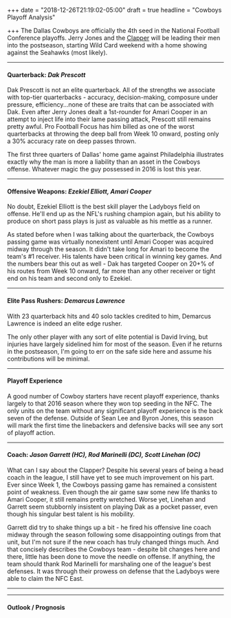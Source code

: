 +++
date = "2018-12-26T21:19:02-05:00"
draft = true
headline = "Cowboys Playoff Analysis"

+++
The Dallas Cowboys are officially the 4th seed in the National Football Conference playoffs. Jerry Jones and the [Clapper](https://media.giphy.com/media/SGWqZBe0hCj3nlr0Dn/giphy.gif) will be leading their men into the postseason, starting Wild Card weekend with a home showing against the Seahawks (most likely).

***

#### Quarterback: _Dak Prescott_

Dak Prescott is not an elite quarterback. All of the strengths we associate with top-tier quarterbacks - accuracy, decision-making, composure under pressure, efficiency...none of these are traits that can be associated with Dak. Even after Jerry Jones dealt a 1st-rounder for Amari Cooper in an attempt to inject life into their lame passing attack, Prescott still remains pretty awful. Pro Football Focus has him billed as one of the worst quarterbacks at throwing the deep ball from Week 10 onward, posting only a 30% accuracy rate on deep passes thrown.

The first three quarters of Dallas' home game against Philadelphia illustrates exactly why the man is more a liability than an asset in the Cowboys offense. Whatever magic the guy possessed in 2016 is lost this year.

***

#### Offensive Weapons: _Ezekiel Elliott, Amari Cooper_

No doubt, Ezekiel Elliott is the best skill player the Ladyboys field on offense. He'll end up as the NFL's rushing champion again, but his ability to produce on short pass plays is just as valuable as his mettle as a runner.

As stated before when I was talking about the quarterback, the Cowboys passing game was virtually nonexistent until Amari Cooper was acquired midway through the season. It didn't take long for Amari to become the team's #1 receiver. His talents have been critical in winning key games. And the numbers bear this out as well - Dak has targeted Cooper on 20+% of his routes from Week 10 onward, far more than any other receiver or tight end on his team and second only to Ezekiel.

***

#### Elite Pass Rushers: _Demarcus Lawrence_

With 23 quarterback hits and 40 solo tackles credited to him, Demarcus Lawrence is indeed an elite edge rusher.

The only other player with any sort of elite potential is David Irving, but injuries have largely sidelined him for most of the season. Even if he returns in the postseason, I'm going to err on the safe side here and assume his contributions will be minimal.

***

#### Playoff Experience

A good number of Cowboy starters have recent playoff experience, thanks largely to that 2016 season where they won top seeding in the NFC. The only units on the team without any significant playoff experience is the back seven of the defense. Outside of Sean Lee and Byron Jones, this season will mark the first time the linebackers and defensive backs will see any sort of playoff action.

***

#### Coach: _Jason Garrett (HC), Rod Marinelli (DC), Scott Linehan (OC)_

What can I say about the Clapper? Despite his several years of being a head coach in the league, I still have yet to see much improvement on his part. Ever since Week 1, the Cowboys passing game has remained a consistent point of weakness. Even though the air game saw some new life thanks to Amari Cooper, it still remains pretty wretched. Worse yet, Linehan and Garrett seem stubbornly insistent on playing Dak as a pocket passer, even though his singular best talent is his mobility.

Garrett did try to shake things up a bit - he fired his offensive line coach midway through the season following some disappointing outings from that unit, but I'm not sure if the new coach has truly changed things much. And that concisely describes the Cowboys team - despite bit changes here and there, little has been done to move the needle on offense. If anything, the team should thank Rod Marinelli for marshaling one of the league's best defenses. It was through their prowess on defense that the Ladyboys were able to claim the NFC East.

***

***

#### Outlook / Prognosis